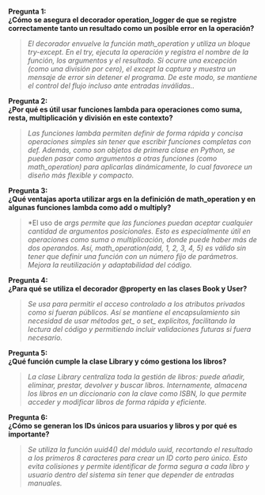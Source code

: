 **Pregunta 1:** <br>
**¿Cómo se asegura el decorador operation_logger de que se registre correctamente tanto un resultado como un posible error en la operación?**

> *El decorador envuelve la función math_operation y utiliza un bloque try-except. En el try, ejecuta la operación y registra el nombre de la función, los argumentos y el resultado. Si ocurre una excepción (como una división por cero), el except la captura y muestra un mensaje de error sin detener el programa. De este modo, se mantiene el control del flujo incluso ante entradas inválidas..*<br>

**Pregunta 2:** <br>
**¿Por qué es útil usar funciones lambda para operaciones como suma, resta, multiplicación y división en este contexto?**

> *Las funciones lambda permiten definir de forma rápida y concisa operaciones simples sin tener que escribir funciones completas con def. Además, como son objetos de primera clase en Python, se pueden pasar como argumentos a otras funciones (como math_operation) para aplicarlas dinámicamente, lo cual favorece un diseño más flexible y compacto.*<br>

**Pregunta 3:** <br>
**¿Qué ventajas aporta utilizar args en la definición de math_operation y en algunas funciones lambda como add o multiply?**

> *El uso de *args permite que las funciones puedan aceptar cualquier cantidad de argumentos posicionales. Esto es especialmente útil en operaciones como suma o multiplicación, donde puede haber más de dos operandos. Así, math_operation(add, 1, 2, 3, 4, 5) es válido sin tener que definir una función con un número fijo de parámetros. Mejora la reutilización y adaptabilidad del código.*<br>

**Pregunta 4:** <br>
**¿Para qué se utiliza el decorador @property en las clases Book y User?**

> *Se usa para permitir el acceso controlado a los atributos privados como si fueran públicos. Así se mantiene el encapsulamiento sin necesidad de usar métodos get_ o set_ explícitos, facilitando la lectura del código y permitiendo incluir validaciones futuras si fuera necesario.*<br>


**Pregunta 5:** <br>
**¿Qué función cumple la clase Library y cómo gestiona los libros?**

> *La clase Library centraliza toda la gestión de libros: puede añadir, eliminar, prestar, devolver y buscar libros. Internamente, almacena los libros en un diccionario con la clave como ISBN, lo que permite acceder y modificar libros de forma rápida y eficiente.*<br>


**Pregunta 6:** <br>
**¿Cómo se generan los IDs únicos para usuarios y libros y por qué es importante?**

> *Se utiliza la función uuid4() del módulo uuid, recortando el resultado a los primeros 8 caracteres para crear un ID corto pero único. Esto evita colisiones y permite identificar de forma segura a cada libro y usuario dentro del sistema sin tener que depender de entradas manuales.*<br>